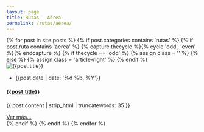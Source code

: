 ```yaml
---
layout: page
title: Rutas - Aérea
permalink: /rutas/aerea/
---
```


<!-- blog post -->
<section class="section">
  <div class="container">
    <div class="row">
      {% for post in site.posts %}
      {% if post.categories contains 'rutas' %}
      {% if post.ruta contains 'aerea' %}
      {% capture thecycle %}{% cycle 'odd', 'even' %}{% endcapture %}
      {% if thecycle == 'odd' %}
      {% assign class = '' %}
      {% else %}
      {% assign class = 'article-right' %}
      {% endif %}
      <div class="col-12 mb-100">
        <article data-file="{{ post.url | prepend: site.baseurl }}" data-target="article" class="article-full-width {{class}}">
          <div class="post-image">
            <img class="img-fluid" src="{{post.image | relative_url}}" alt="{{post.title}}">
          </div>
          <div class="post-content">
            <ul class="list-inline d-flex justify-content-between border-bottom post-meta pb-2 mb-4">
              <li class="list-inline-item"><i class="ti-calendar mr-2"></i>{{post.date | date: '%d %b, %Y'}}</li>
            </ul>
            <h4 class="mb-4"><a href="{{ post.url | prepend: site.baseurl }}" class="text-dark">{{post.title}}</a></h4>
            <p class="mb-0 post-summary">{{ post.content | strip_html | truncatewords: 35 }}</p>
            <a class="btn btn-transparent mb-4" href="{{ post.url | prepend: site.baseurl }}">Ver más...</a>
          </div>
        </article>
      </div>
      {% endif %}
      {% endif %}
      {% endfor %}
    </div>
  </div>
</section>
<!-- /blog post -->
